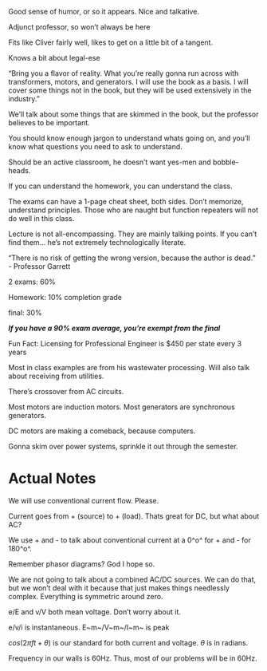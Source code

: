 Good sense of humor, or so it appears. Nice and talkative.

Adjunct professor, so won’t always be here

Fits like Cliver fairly well, likes to get on a little bit of a tangent.

Knows a bit about legal-ese

“Bring you a flavor of reality. What you’re really gonna run across with transformers, motors, and generators. I will use the book as a basis. I will cover some things not in the book, but they will be used extensively in the industry.”

We’ll talk about some things that are skimmed in the book, but the professor believes to be important.

You should know enough jargon to understand whats going on, and you’ll know what questions you need to ask to understand.

Should be an active classroom, he doesn’t want yes-men and bobble-heads.

If you can understand the homework, you can understand the class.

The exams can have a 1-page cheat sheet, both sides. Don’t memorize, understand principles. Those who are naught but function repeaters will not do well in this class.

Lecture is not all-encompassing. They are mainly talking points. If you can’t find them… he’s not extremely technologically literate.

“There is no risk of getting the wrong version, because the author is dead.” - Professor Garrett



2 exams: 60%

Homework: 10% completion grade

final: 30%

***If you have a 90% exam average, you’re exempt from the final***

Fun Fact: Licensing for Professional Engineer is $450 per state every 3 years

Most in class examples are from his wastewater processing. Will also talk about receiving from utilities.



There’s crossover from AC circuits.

Most motors are induction motors. Most generators are synchronous generators.

DC motors are making a comeback, because computers.

Gonna skim over power systems, sprinkle it out through the semester.



# Actual Notes

We will use conventional current flow. Please.

Current goes from + (source) to + (load). Thats great for DC, but what about AC?

We use + and - to talk about conventional current at a 0^o^ for + and - for 180^o^.

Remember phasor diagrams? God I hope so.



We are not going to talk about a combined AC/DC sources. We can do that, but we won’t deal with it because that just makes things needlessly complex. Everything is symmetric around zero.



e/E and v/V both mean voltage. Don’t worry about it.

e/v/i is instantaneous. E~m~/V~m~/I~m~ is peak

$cos(2\pi ft+ \theta)$ is our standard for both current and voltage. $\theta$ is in radians.

Frequency in our walls is 60Hz. Thus, most of our problems will be in 60Hz.